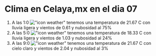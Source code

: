# Clima en Celaya,mx en el dia 07

1. A las 1:0 !["icon weather"](http://openweathermap.org/img/w/10n.png) tenemos una temperatura de 21.67 C con lluvia ligera y  vientos de 0.61 y nubosidad al 75%
1. A las 5:0 !["icon weather"](http://openweathermap.org/img/w/10n.png) tenemos una temperatura de 18.33 C con lluvia ligera y  vientos de 1.03 y nubosidad al 24%
1. A las 9:0 !["icon weather"](http://openweathermap.org/img/w/01d.png) tenemos una temperatura de 21.67 C con cielo claro y  vientos de 2.04 y nubosidad al 3%
